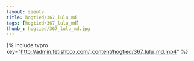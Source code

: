 ```yaml
--- 
layout: sieutv
title: hogtied/367_lulu_md
tags: [hogtied/367_lulu_md]
thumb_: hogtied/367_lulu_md.jpg
---
```

{% include tvpro key="http://admin.fetishbox.com/_content/hogtied/367_lulu_md.mp4" %} 
